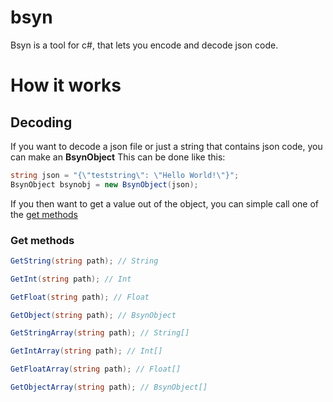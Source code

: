 # bsyn
Bsyn is a tool for c#, that lets you encode and decode json code.

# How it works
## Decoding
If you want to decode a json file or just a string that contains json code, you can make an **BsynObject**
This can be done like this:
```c#
string json = "{\"teststring\": \"Hello World!\"}";
BsynObject bsynobj = new BsynObject(json);
```

If you then want to get a value out of the object, you can simple call one of the [get methods](#get-methods)

### Get methods
```c#
GetString(string path); // String
```
```c#
GetInt(string path); // Int
```
```c#
GetFloat(string path); // Float
```
```c#
GetObject(string path); // BsynObject
```
```c#
GetStringArray(string path); // String[]
```
```c#
GetIntArray(string path); // Int[]
```
```c#
GetFloatArray(string path); // Float[]
```
```c#
GetObjectArray(string path); // BsynObject[]
```
